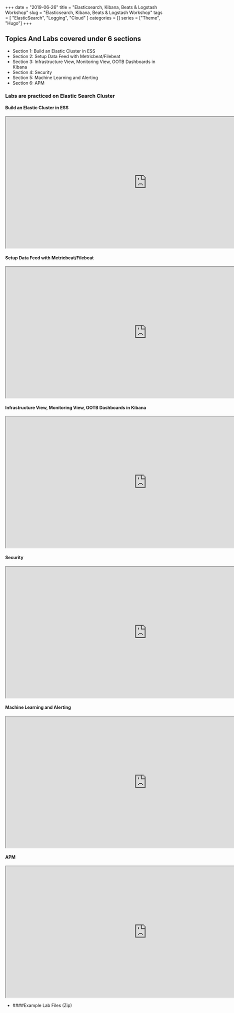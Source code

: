+++
date = "2019-06-26"
title = "Elasticsearch, Kibana, Beats & Logstash Workshop"
slug = "Elasticsearch, Kibana, Beats & Logstash Workshop"
tags = [
    "ElasticSearch",
    "Logging",
    "Cloud"
]
categories = []
series = ["Theme", "Hugo"]
+++

## Topics And Labs covered under 6 sections 

* Section 1:  Build an Elastic Cluster in ESS 
* Section 2:  Setup Data Feed with Metricbeat/Filebeat
* Section 3:  Infrastructure View, Monitoring View, OOTB Dashboards in Kibana
* Section 4:  Security
* Section 5:  Machine Learning and Alerting
* Section 6:  APM




### Labs are practiced on Elastic Search Cluster

#### Build an Elastic Cluster in ESS 
  <iframe src="https://drive.google.com/file/d/1uOoL7gOxI3If8CucHSyJek7lUShIfPvp/preview" width="900" height="420"></iframe>

#### Setup Data Feed with Metricbeat/Filebeat
  <iframe src="https://drive.google.com/file/d/15JQ3FztDgCKa9321jNutFqlt-ts7fjeK/preview" width="900" height="420"></iframe>

#### Infrastructure View, Monitoring View, OOTB Dashboards in Kibana
  <iframe src="https://drive.google.com/file/d/1Bw5BQAlJLfjc67uMwLskq85DZ1Ms5qbR/preview" width="900" height="420"></iframe>

#### Security
  <iframe src="https://drive.google.com/file/d/12gmri46S5kugxq9Y9GeCaYHL58IROySY/preview" width="900" height="420"></iframe>

#### Machine Learning and Alerting
  <iframe src="https://drive.google.com/file/d/1hlbXruEcMwfzYGoOxa7LWjp5MrowyXko/preview" width="900" height="420"></iframe>
 
#### APM
  <iframe src="https://drive.google.com/file/d/1H8sTqilfX6aXT7S98C3zI9SjB9Fih7Zd/preview" width="900" height="420"></iframe>

* ####Example Lab Files (Zip)
